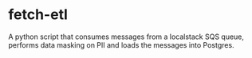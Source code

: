 # fetch-etl
A python script that consumes messages from a localstack SQS queue, performs data masking on PII and loads the messages into Postgres.
